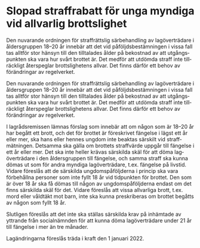 # Slopad straffrabatt för unga myndiga vid allvarlig brottslighet

Den nuvarande ordningen för straff­rättslig sär­behand­ling av lagöver­trädare i ålders­gruppen 18–20 år innebär att det vid påföljds­bestäm­ningen i vissa fall tas alltför stor hänsyn till den till­talades ålder på bekost­nad av att utgångs­punkten ska vara hur svårt brottet är. Det medför att utdömda straff inte till­räckligt åter­speglar brotts­lig­hetens allvar. Det finns därför ett behov av föränd­ringar av regel­verket.

Den nuvarande ordningen för straff­rättslig sär­behand­ling av lagöver­trädare i ålders­gruppen 18–20 år innebär att det vid påföljds­bestäm­ningen i vissa fall tas alltför stor hänsyn till den till­talades ålder på bekost­nad av att utgångs­punkten ska vara hur svårt brottet är. Det medför att utdömda straff inte till­räckligt åter­speglar brotts­lig­hetens allvar. Det finns därför ett behov av föränd­ringar av regel­verket.

I lagråds­remissen lämnas förslag som inne­bär att om någon som är 18–20 år har begått ett brott, och det för brottet är före­skrivet fängelse i lägst ett år eller mer, ska hans eller hennes ungdom inte beaktas särskilt vid straff­mätningen. Detsamma ska gälla om brottets straff­värde uppgår till fängelse i ett år eller mer. Det ska inte heller krävas särskilda skäl för att döma lag­över­trädare i den ålders­gruppen till fängelse, och samma straff ska kunna dömas ut som för andra myndiga lag­över­trädare, t.ex. fängelse på livstid. Vidare föreslås att de särskilda ungdoms­påfölj­derna i princip ska vara förbe­hållna personer som inte fyllt 18 år vid tid­punkten för brottet. Den som är över 18 år ska få dömas till någon av ungdoms­påfölj­derna endast om det finns särskilda skäl för det. Vidare föreslås att vissa allvarliga brott, t.ex. mord eller våldtäkt mot barn, inte ska kunna preskri­beras om brottet begåtts av någon som fyllt 18 år.

Slutligen föreslås att det inte ska ställas särskilda krav på inhämtade av yttrande från social­nämnden för att kunna döma lagöver­trädare under 21 år till fängelse i mer än tre månader.

Lagändringarna föreslås träda i kraft den 1 januari 2022.
